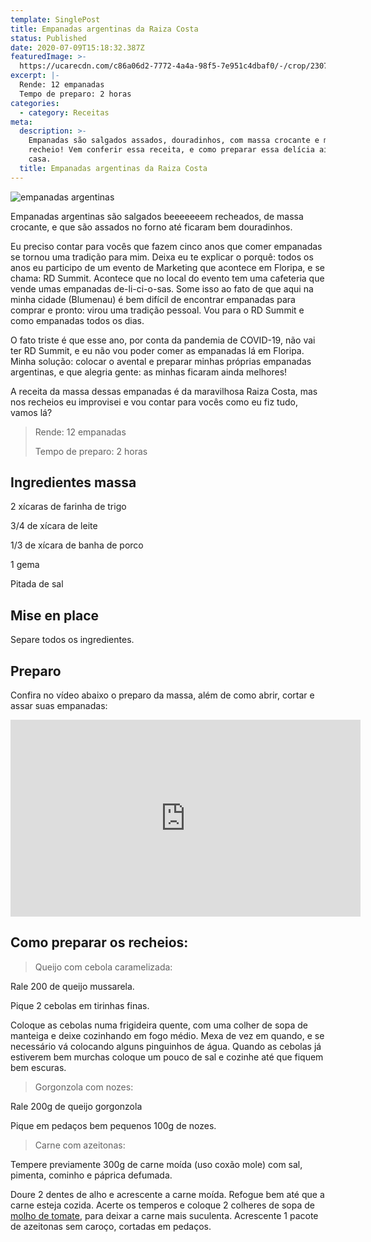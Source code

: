 ```yaml
---
template: SinglePost
title: Empanadas argentinas da Raiza Costa
status: Published
date: 2020-07-09T15:18:32.387Z
featuredImage: >-
  https://ucarecdn.com/c86a06d2-7772-4a4a-98f5-7e951c4dbaf0/-/crop/2307x1246/0,236/-/preview/
excerpt: |-
  Rende: 12 empanadas
  Tempo de preparo: 2 horas
categories:
  - category: Receitas
meta:
  description: >-
    Empanadas são salgados assados, douradinhos, com massa crocante e muuuuuito
    recheio! Vem conferir essa receita, e como preparar essa delícia aí na sua
    casa.
  title: Empanadas argentinas da Raiza Costa
---
```

![empanadas argentinas](https://ucarecdn.com/c7e0e85d-59d3-4b6e-83d2-33b73af5b825/-/crop/2123x1164/141,268/-/preview/)

Empanadas argentinas são salgados beeeeeeem recheados, de massa crocante, e que são assados no forno até ficaram bem douradinhos.

Eu preciso contar para vocês que fazem cinco anos que comer empanadas se tornou uma tradição para mim. Deixa eu te explicar o porquê: todos os anos eu participo de um evento de Marketing que acontece em Floripa, e se chama: RD Summit. Acontece que no local do evento tem uma cafeteria que vende umas empanadas de-li-ci-o-sas. Some isso ao fato de que aqui na minha cidade (Blumenau) é bem difícil de encontrar empanadas para comprar e pronto: virou uma tradição pessoal. Vou para o RD Summit e como empanadas todos os dias.

O fato triste é que esse ano, por conta da pandemia de COVID-19, não vai ter RD Summit, e eu não vou poder comer as empanadas lá em Floripa. Minha solução: colocar o avental e preparar minhas próprias empanadas argentinas, e que alegria gente: as minhas ficaram ainda melhores!

A receita da massa dessas empanadas é da maravilhosa Raiza Costa, mas nos recheios eu improvisei e vou contar para vocês como eu fiz tudo, vamos lá?

> Rende: 12 empanadas
>
> Tempo de preparo: 2 horas

## Ingredientes massa

2 xícaras de farinha de trigo

3/4 de xícara de leite

1/3 de xícara de banha de porco

1 gema

Pitada de sal

## Mise en place

Separe todos os ingredientes.

## Preparo

Confira no vídeo abaixo o preparo da massa, além de como abrir, cortar e assar suas empanadas:

<iframe width="560" height="315" src="https://www.youtube.com/embed/IVDbStEI6vU" frameborder="0" allow="accelerometer; autoplay; encrypted-media; gyroscope; picture-in-picture" allowfullscreen></iframe>



## Como preparar os recheios:

> Queijo com cebola caramelizada:

Rale 200 de queijo mussarela.

Pique 2 cebolas em tirinhas finas.

Coloque as cebolas numa frigideira quente, com uma colher de sopa de manteiga e deixe cozinhando em fogo médio. Mexa de vez em quando, e se necessário vá colocando alguns pinguinhos de água. Quando as cebolas já estiverem bem murchas coloque um pouco de sal e cozinhe até que fiquem bem escuras.



> Gorgonzola com nozes:

Rale 200g de queijo gorgonzola

Pique em pedaços bem pequenos 100g de nozes.

> Carne com azeitonas:

Tempere previamente 300g de carne moída (uso coxão mole) com sal, pimenta, cominho e páprica defumada.

Doure 2 dentes de alho e acrescente a carne moída. Refogue bem até que a carne esteja cozida. Acerte os temperos e coloque 2 colheres de sopa de [molho de tomate](https://paolafabeni.com/posts/molho-de-tomate/), para deixar a carne mais suculenta. Acrescente 1 pacote de azeitonas sem caroço, cortadas em pedaços.
